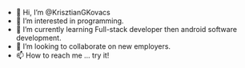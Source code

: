 - 👋 Hi, I’m @KrisztianGKovacs
- 👀 I’m interested in programming.
- 🌱 I’m currently learning Full-stack developer then android software development.
- 💞️ I’m looking to collaborate on new employers.
- 📫 How to reach me ... try it!

<!---
KrisztianGKovacs/KrisztianGKovacs is a ✨ special ✨ repository because its `README.md` (this file) appears on your GitHub profile.
You can click the Preview link to take a look at your changes.
--->
